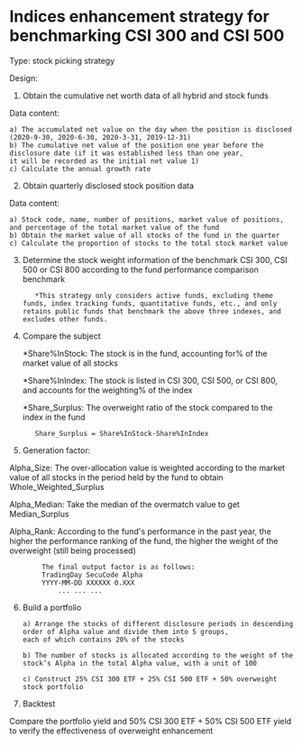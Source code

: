 # Indices enhancement strategy for benchmarking CSI 300 and CSI 500

Type: stock picking strategy

Design:



1. Obtain the cumulative net worth data of all hybrid and stock funds
  
  Data content:
  
    a) The accumulated net value on the day when the position is disclosed (2020-9-30, 2020-6-30, 2020-3-31, 2019-12-31)
    b) The cumulative net value of the position one year before the disclosure date (if it was established less than one year, 
    it will be recorded as the initial net value 1)
    c) Calculate the annual growth rate
    


2. Obtain quarterly disclosed stock position data
  
  Data content:
  
    a) Stock code, name, number of positions, market value of positions, 
    and percentage of the total market value of the fund
    b) Obtain the market value of all stocks of the fund in the quarter
    c) Calculate the proportion of stocks to the total stock market value



3. Determine the stock weight information of the benchmark CSI 300, CSI 500 or CSI 800 according to the fund performance comparison benchmark
  
          *This strategy only considers active funds, excluding theme funds, index tracking funds, quantitative funds, etc., and only retains public funds that benchmark the above three indexes, and excludes other funds.



4. Compare the subject

      *Share%InStock: The stock is in the fund, accounting for% of the market value of all stocks

      *Share%InIndex: The stock is listed in CSI 300, CSI 500, or CSI 800, and accounts for the weighting% of the index

      *Share_Surplus: The overweight ratio of the stock compared to the index in the fund

          Share_Surplus = Share%InStock-Share%InIndex



5. Generation factor:

  Alpha_Size: The over-allocation value is weighted according to the market value of all stocks in the period held by the fund to obtain Whole_Weighted_Surplus
  
  Alpha_Median: Take the median of the overmatch value to get Median_Surplus
  
  Alpha_Rank: According to the fund's performance in the past year, the higher the performance ranking of the fund, the higher the weight of the overweight (still being processed)
  
  
            The final output factor is as follows:
            TradingDay SecuCode Alpha
            YYYY-MM-DD XXXXXX 0.XXX
                ... ... ...
      


6. Build a portfolio

       a) Arrange the stocks of different disclosure periods in descending order of Alpha value and divide them into 5 groups,
       each of which contains 20% of the stocks

       b) The number of stocks is allocated according to the weight of the stock’s Alpha in the total Alpha value, with a unit of 100

       c) Construct 25% CSI 300 ETF + 25% CSI 500 ETF + 50% overweight stock portfolio
  


7. Backtest

  Compare the portfolio yield and 50% CSI 300 ETF + 50% CSI 500 ETF yield to verify the effectiveness of overweight enhancement
